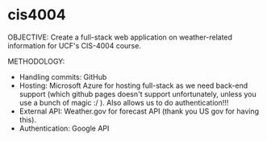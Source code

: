 # cis4004

OBJECTIVE:
Create a full-stack web application on weather-related information for UCF's CIS-4004 course.

METHODOLOGY:
- Handling commits: GitHub
- Hosting: Microsoft Azure for hosting full-stack as we need back-end support (which github pages doesn't support unfortunately, unless you use a bunch of magic :/ ). Also allows us to do authentication!!!
- External API: Weather.gov for forecast API (thank you US gov for having this).
- Authentication: Google API
